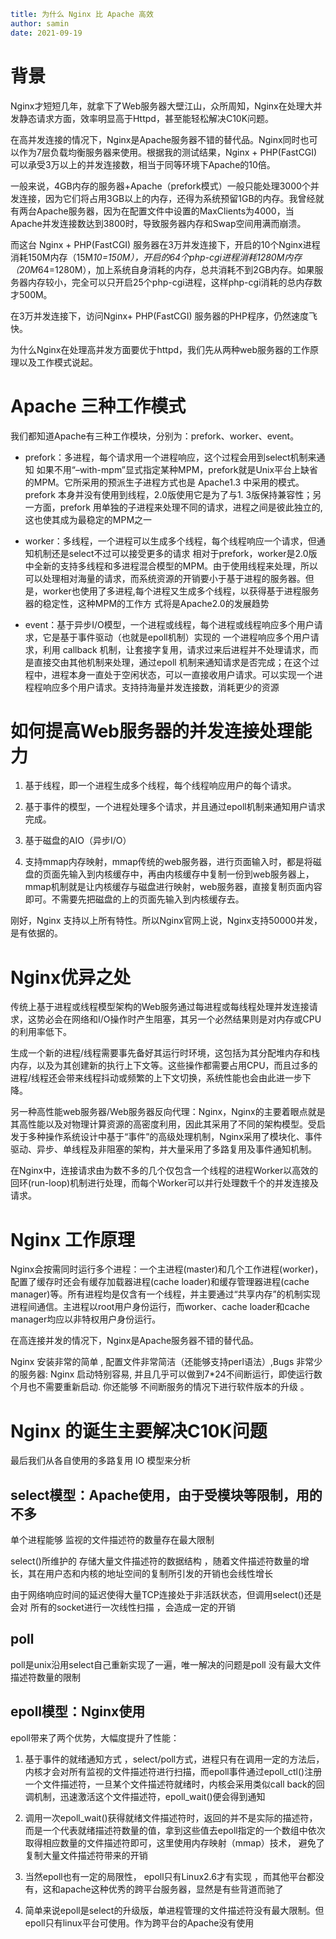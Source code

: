 ```yaml
title: 为什么 Nginx 比 Apache 高效 
author: samin
date: 2021-09-19
```

# 背景

Nginx才短短几年，就拿下了Web服务器大壁江山，众所周知，Nginx在处理大并发静态请求方面，效率明显高于Httpd，甚至能轻松解决C10K问题。

在高并发连接的情况下，Nginx是Apache服务器不错的替代品。Nginx同时也可以作为7层负载均衡服务器来使用。根据我的测试结果，Nginx + PHP(FastCGI) 可以承受3万以上的并发连接数，相当于同等环境下Apache的10倍。

一般来说，4GB内存的服务器+Apache（prefork模式）一般只能处理3000个并发连接，因为它们将占用3GB以上的内存，还得为系统预留1GB的内存。我曾经就有两台Apache服务器，因为在配置文件中设置的MaxClients为4000，当Apache并发连接数达到3800时，导致服务器内存和Swap空间用满而崩溃。

而这台 Nginx + PHP(FastCGI) 服务器在3万并发连接下，开启的10个Nginx进程消耗150M内存（15M*10=150M），开启的64个php-cgi进程消耗1280M内存（20M*64=1280M），加上系统自身消耗的内存，总共消耗不到2GB内存。如果服务器内存较小，完全可以只开启25个php-cgi进程，这样php-cgi消耗的总内存数才500M。

在3万并发连接下，访问Nginx+ PHP(FastCGI) 服务器的PHP程序，仍然速度飞快。

为什么Nginx在处理高并发方面要优于httpd，我们先从两种web服务器的工作原理以及工作模式说起。

# Apache 三种工作模式

我们都知道Apache有三种工作模块，分别为：prefork、worker、event。

- prefork：多进程，每个请求用一个进程响应，这个过程会用到select机制来通知
  如果不用“–with-mpm”显式指定某种MPM，prefork就是Unix平台上缺省的MPM。它所采用的预派生子进程方式也是 Apache1.3 中采用的模式。prefork 本身并没有使用到线程，2.0版使用它是为了与1.
  3版保持兼容性；另一方面，prefork 用单独的子进程来处理不同的请求，进程之间是彼此独立的,这也使其成为最稳定的MPM之一

- worker：多线程，一个进程可以生成多个线程，每个线程响应一个请求，但通知机制还是select不过可以接受更多的请求
  相对于prefork，worker是2.0版中全新的支持多线程和多进程混合模型的MPM。由于使用线程来处理，所以可以处理相对海量的请求，而系统资源的开销要小于基于进程的服务器。但是，worker也使用了多进程,每个进程又生成多个线程，以获得基于进程服务器的稳定性，这种MPM的工作方 式将是Apache2.0的发展趋势

- event：基于异步I/O模型，一个进程或线程，每个进程或线程响应多个用户请求，它是基于事件驱动（也就是epoll机制）实现的
  一个进程响应多个用户请求，利用 callback 机制，让套接字复用，请求过来后进程并不处理请求，而是直接交由其他机制来处理，通过epoll
  机制来通知请求是否完成；在这个过程中，进程本身一直处于空闲状态，可以一直接收用户请求。可以实现一个进程程响应多个用户请求。支持持海量并发连接数，消耗更少的资源

# 如何提高Web服务器的并发连接处理能力

1. 基于线程，即一个进程生成多个线程，每个线程响应用户的每个请求。

2. 基于事件的模型，一个进程处理多个请求，并且通过epoll机制来通知用户请求完成。

3. 基于磁盘的AIO（异步I/O）

4. 支持mmap内存映射，mmap传统的web服务器，进行页面输入时，都是将磁盘的页面先输入到内核缓存中，再由内核缓存中复制一份到web服务器上，mmap机制就是让内核缓存与磁盘进行映射，web服务器，直接复制页面内容即可。不需要先把磁盘的上的页面先输入到内核缓存去。

刚好，Nginx 支持以上所有特性。所以Nginx官网上说，Nginx支持50000并发，是有依据的。

# Nginx优异之处

传统上基于进程或线程模型架构的Web服务通过每进程或每线程处理并发连接请求，这势必会在网络和I/O操作时产生阻塞，其另一个必然结果则是对内存或CPU的利用率低下。

生成一个新的进程/线程需要事先备好其运行时环境，这包括为其分配堆内存和栈内存，以及为其创建新的执行上下文等。这些操作都需要占用CPU，而且过多的进程/线程还会带来线程抖动或频繁的上下文切换，系统性能也会由此进一步下降。

另一种高性能web服务器/Web服务器反向代理：Nginx，Nginx的主要着眼点就是其高性能以及对物理计算资源的高密度利用，因此其采用了不同的架构模型。受启发于多种操作系统设计中基于“事件”的高级处理机制，Nginx采用了模块化、事件驱动、异步、单线程及非阻塞的架构，并大量采用了多路复用及事件通知机制。

在Nginx中，连接请求由为数不多的几个仅包含一个线程的进程Worker以高效的回环(run-loop)机制进行处理，而每个Worker可以并行处理数千个的并发连接及请求。

# Nginx 工作原理

Nginx会按需同时运行多个进程：一个主进程(master)和几个工作进程(worker)，配置了缓存时还会有缓存加载器进程(cache loader)和缓存管理器进程(cache manager)等。所有进程均是仅含有一个线程，并主要通过“共享内存”的机制实现进程间通信。主进程以root用户身份运行，而worker、cache loader和cache manager均应以非特权用户身份运行。

在高连接并发的情况下，Nginx是Apache服务器不错的替代品。

Nginx 安装非常的简单 , 配置文件非常简洁（还能够支持perl语法）,Bugs 非常少的服务器: Nginx 启动特别容易, 并且几乎可以做到7*24不间断运行，即使运行数个月也不需要重新启动. 你还能够 不间断服务的情况下进行软件版本的升级 。

# Nginx 的诞生主要解决C10K问题

最后我们从各自使用的多路复用 IO 模型来分析

## select模型：Apache使用，由于受模块等限制，用的不多

单个进程能够 监视的文件描述符的数量存在最大限制

select()所维护的 存储大量文件描述符的数据结构 ，随着文件描述符数量的增长，其在用户态和内核的地址空间的复制所引发的开销也会线性增长

由于网络响应时间的延迟使得大量TCP连接处于非活跃状态，但调用select()还是会对 所有的socket进行一次线性扫描 ，会造成一定的开销

## poll

poll是unix沿用select自己重新实现了一遍，唯一解决的问题是poll 没有最大文件描述符数量的限制

## epoll模型：Nginx使用

epoll带来了两个优势，大幅度提升了性能：

1. 基于事件的就绪通知方式 ，select/poll方式，进程只有在调用一定的方法后，内核才会对所有监视的文件描述符进行扫描，而epoll事件通过epoll_ctl()注册一个文件描述符，一旦某个文件描述符就绪时，内核会采用类似call back的回调机制，迅速激活这个文件描述符，epoll_wait()便会得到通知

2. 调用一次epoll_wait()获得就绪文件描述符时，返回的并不是实际的描述符，而是一个代表就绪描述符数量的值，拿到这些值去epoll指定的一个数组中依次取得相应数量的文件描述符即可，这里使用内存映射（mmap）技术， 避免了复制大量文件描述符带来的开销

3. 当然epoll也有一定的局限性， epoll只有Linux2.6才有实现 ，而其他平台都没有，这和apache这种优秀的跨平台服务器，显然是有些背道而驰了

4. 简单来说epoll是select的升级版，单进程管理的文件描述符没有最大限制。但epoll只有linux平台可使用。作为跨平台的Apache没有使用